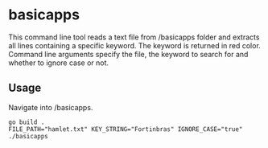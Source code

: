 # basicapps

This command line tool reads a text file from /basicapps folder and extracts all lines containing a specific keyword. The keyword is returned in red color.  
Command line arguments specify the file, the keyword to search for and whether to ignore case or not.

## Usage

Navigate into /basicapps.
```
go build .
FILE_PATH="hamlet.txt" KEY_STRING="Fortinbras" IGNORE_CASE="true" ./basicapps
```